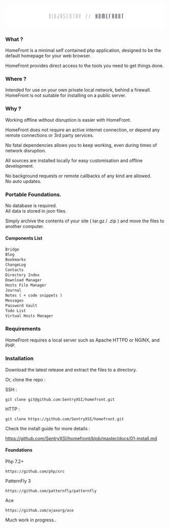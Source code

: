 
![NinjaSentry HomeFront](public/assets/img/logo/ninjasentry-homefront-logo.png)

### What ?

HomeFront is a minimal self contained php application,
designed to be the default homepage for your web browser. 

HomeFront provides direct access to the tools you need to get things done.   

### Where ?

Intended for use on your own private local network, behind a firewall.   
HomeFront is not suitable for installing on a public server.  

### Why ? 

Working offline without disruption is easier with HomeFront.   
 
HomeFront does not require an active internet connection, 
or depend any remote connections or 3rd party services.
 
No fatal dependencies allows you to keep working,
even during times of network disruption.  

All sources are installed locally for easy customisation
and offline development.  

No background requests or remote callbacks of any kind are allowed.  
No auto updates.  

### Portable Foundations. 

No database is required.   
All data is stored in json files.      

Simply archive the contents of your site ( tar.gz / .zip ) 
and move the files to another computer.    

#### Components List

    Bridge  
    Blog  
    Bookmarks  
    ChangeLog  
    Contacts  
    Directory Index    
    Download Manager  
    Hosts File Manager   
    Journal   
    Notes ( + code snippets )   
    Messages  
    Password Vault      
    Todo List      
    Virtual Hosts Manager     

### Requirements

HomeFront requires a local server such as Apache HTTPD or NGINX, and PHP. 

### Installation

Download the latest release and extract the files to a directory.    

Or, clone the repo :  

SSH :   

    git clone git@github.com:SentryXSI/homefront.git  
    
HTTP :  
  
    git clone https://github.com/SentryXSI/homefront.git
    
    
Check the install guide for more details :  
 
https://github.com/SentryXSI/homefront/blob/master/docs/01-install.md  


#### Foundations

Php 7.2+    

    https://github.com/php/src   
    
PatternFly 3    
  
    https://github.com/patternfly/patternfly  
          
Ace       
  
    https://github.com/ajaxorg/ace    


Much work in progress..    
